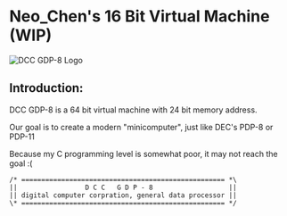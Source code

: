 # Neo_Chen's 16 Bit Virtual Machine (WIP)

![DCC GDP-8 Logo](https://gitlab.com/NeoWorkgroup/GDP-8/raw/master/Logo/DCC_GDP-8_Logo.png "Yes, this is our logo")

## Introduction:

DCC GDP-8 is a 64 bit virtual machine with 24 bit memory address.


Our goal is to create a modern "minicomputer", just like DEC's PDP-8 or PDP-11

Because my C programming level is somewhat poor, it may not reach the goal :(

	/* =================================================== *\
	||                 D C C   G D P - 8                   ||
	|| digital computer corpration, general data processor ||
	\* =================================================== */

